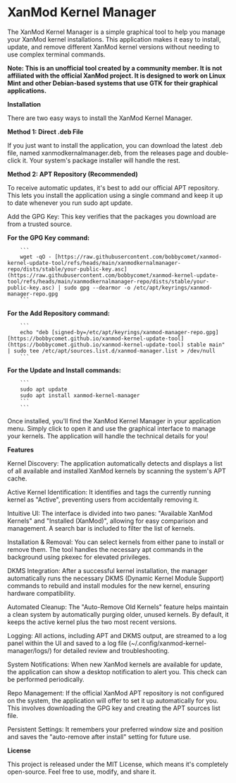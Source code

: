 # **XanMod Kernel Manager**

The XanMod Kernel Manager is a simple graphical tool to help you manage your XanMod kernel installations. This application makes it easy to install, update, and remove different XanMod kernel versions without needing to use complex terminal commands.

**Note: This is an unofficial tool created by a community member. It is not affiliated with the official XanMod project. It is designed to work on Linux Mint and other Debian-based systems that use GTK for their graphical applications.**

**Installation**

There are two easy ways to install the XanMod Kernel Manager.

**Method 1: Direct .deb File**

If you just want to install the application, you can download the latest .deb file, named xanmodkernalmanager.deb, from the releases page and double-click it. Your system's package installer will handle the rest.

**Method 2: APT Repository (Recommended)**

To receive automatic updates, it's best to add our official APT repository. This lets you install the application using a single command and keep it up to date whenever you run sudo apt update.

Add the GPG Key: This key verifies that the packages you download are from a trusted source.

 **For the GPG Key command:**
    
        ```
        wget -qO - [https://raw.githubusercontent.com/bobbycomet/xanmod-kernel-update-tool/refs/heads/main/xanmodkernalmanager-repo/dists/stable/your-public-key.asc](https://raw.githubusercontent.com/bobbycomet/xanmod-kernel-update-tool/refs/heads/main/xanmodkernalmanager-repo/dists/stable/your-public-key.asc) | sudo gpg --dearmor -o /etc/apt/keyrings/xanmod-manager-repo.gpg
        ```

 **For the Add Repository command:**
  
        ```
        echo "deb [signed-by=/etc/apt/keyrings/xanmod-manager-repo.gpg] [https://bobbycomet.github.io/xanmod-kernel-update-tool](https://bobbycomet.github.io/xanmod-kernel-update-tool) stable main" | sudo tee /etc/apt/sources.list.d/xanmod-manager.list > /dev/null
        ```

 **For the Update and Install commands:**
   
        ```
        sudo apt update
        sudo apt install xanmod-kernel-manager
        ```
        ```

Once installed, you'll find the XanMod Kernel Manager in your application menu. Simply click to open it and use the graphical interface to manage your kernels. The application will handle the technical details for you!

**Features**

Kernel Discovery: The application automatically detects and displays a list of all available and installed XanMod kernels by scanning the system's APT cache.

Active Kernel Identification: It identifies and tags the currently running kernel as "Active", preventing users from accidentally removing it.

Intuitive UI: The interface is divided into two panes: "Available XanMod Kernels" and "Installed (XanMod)", allowing for easy comparison and management. A search bar is included to filter the list of kernels.

Installation & Removal: You can select kernels from either pane to install or remove them. The tool handles the necessary apt commands in the background using pkexec for elevated privileges.

DKMS Integration: After a successful kernel installation, the manager automatically runs the necessary DKMS (Dynamic Kernel Module Support) commands to rebuild and install modules for the new kernel, ensuring hardware compatibility.

Automated Cleanup: The "Auto-Remove Old Kernels" feature helps maintain a clean system by automatically purging older, unused kernels. By default, it keeps the active kernel plus the two most recent versions.

Logging: All actions, including APT and DKMS output, are streamed to a log panel within the UI and saved to a log file (~/.config/xanmod-kernel-manager/logs/) for detailed review and troubleshooting.

System Notifications: When new XanMod kernels are available for update, the application can show a desktop notification to alert you. This check can be performed periodically.

Repo Management: If the official XanMod APT repository is not configured on the system, the application will offer to set it up automatically for you. This involves downloading the GPG key and creating the APT sources list file.

Persistent Settings: It remembers your preferred window size and position and saves the "auto-remove after install" setting for future use.



**License**

This project is released under the MIT License, which means it's completely open-source. Feel free to use, modify, and share it.
